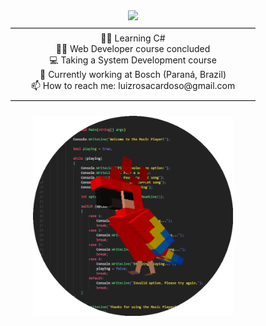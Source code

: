 <div align="center">
    <img id="example-view" src="https://spotify-github-profile.vercel.app/api/view?uid=31yod2ilxfsykycpghzmoojf2xk4&amp;cover_image=false&amp;theme=default&amp;show_offline=false&amp;background_color=121212&amp;interchange=false">
</div>

<div align="center">
  ————————————————————————————<br>
  👨‍💻 Learning C#<br>
  👨‍🎓 Web Developer course concluded<br>
  💻 Taking a System Development course<br>
  🦾 Currently working at Bosch (Paraná, Brazil)<br>
  📫 How to reach me: luizrosacardoso@gmail.com<br>
  ————————————————————————————<br>
</div>

<br>
<div align="center">
  <img src='parrot circle.gif' align='top' width=320>
</div>

